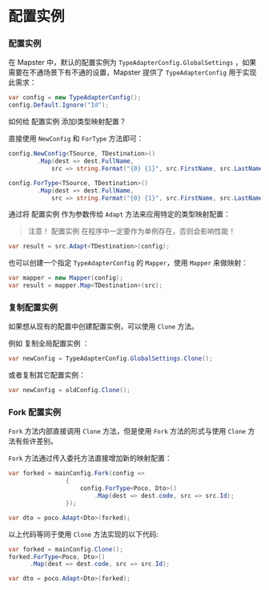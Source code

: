 # 配置实例



### 配置实例

在 Mapster 中，默认的配置实例为 `TypeAdapterConfig.GlobalSettings` ，如果需要在不通场景下有不通的设置，Mapster  提供了 `TypeAdapterConfig` 用于实现此需求：

```csharp
var config = new TypeAdapterConfig();
config.Default.Ignore("Id");
```

如何给 配置实例 添加l类型映射配置？

直接使用 `NewConfig` 和 `ForType` 方法即可：

```csharp
config.NewConfig<TSource, TDestination>()
        .Map(dest => dest.FullName,
            src => string.Format("{0} {1}", src.FirstName, src.LastName));

config.ForType<TSource, TDestination>()
        .Map(dest => dest.FullName,
            src => string.Format("{0} {1}", src.FirstName, src.LastName));
```

通过将  配置实例 作为参数传给 `Adapt` 方法来应用特定的类型映射配置：

> 注意！ 配置实例 在程序中一定要作为单例存在，否则会影响性能！

```csharp
var result = src.Adapt<TDestination>(config);
```

也可以创建一个指定  `TypeAdapterConfig` 的 `Mapper`，使用 `Mapper` 来做映射：

```csharp
var mapper = new Mapper(config);
var result = mapper.Map<TDestination>(src);
```

### 复制配置实例

如果想从现有的配置中创建配置实例，可以使用 `Clone` 方法。

例如 复制全局配置实例 ：

```csharp
var newConfig = TypeAdapterConfig.GlobalSettings.Clone();
```

或者复制其它配置实例：

```csharp
var newConfig = oldConfig.Clone();
```

### Fork 配置实例

`Fork` 方法内部直接调用 `Clone` 方法，但是使用 `Fork` 方法的形式与使用 `Clone` 方法有些许差别。

`Fork` 方法通过传入委托方法直接增加新的映射配置：

```csharp
var forked = mainConfig.Fork(config => 
				{
					config.ForType<Poco, Dto>()
						.Map(dest => dest.code, src => src.Id);
				});

var dto = poco.Adapt<Dto>(forked);
```

以上代码等同于使用 `Clone` 方法实现的以下代码:

```c#
var forked = mainConfig.Clone();
forked.ForType<Poco, Dto>()
      .Map(dest => dest.code, src => src.Id);

var dto = poco.Adapt<Dto>(forked);
```

